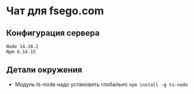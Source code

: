 # Чат для fsego.com

## Конфигурация сервера
```
Node 14.18.2
Npm 6.14.15
```
## Детали окружения

- Модуль ts-node надо установить глобально ```npm install -g ts-node```